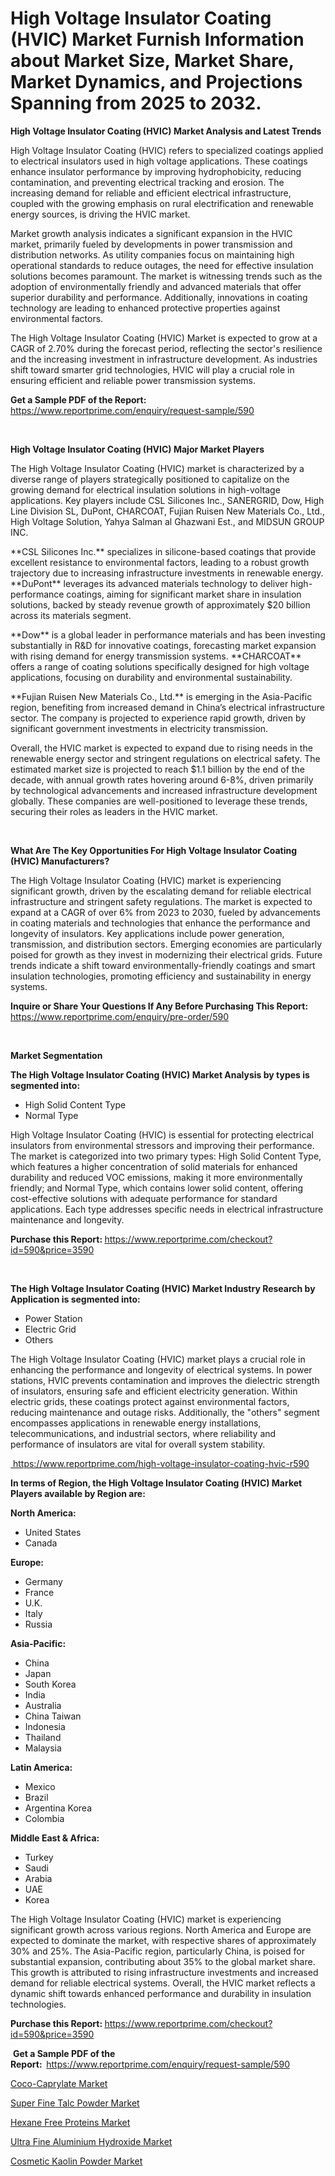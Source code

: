 <p><h1>High Voltage Insulator Coating (HVIC) Market Furnish Information about Market Size, Market Share, Market Dynamics, and Projections Spanning from 2025 to 2032.</h1></p><p><strong>High Voltage Insulator Coating (HVIC) Market Analysis and Latest Trends</strong></p>
<p><p>High Voltage Insulator Coating (HVIC) refers to specialized coatings applied to electrical insulators used in high voltage applications. These coatings enhance insulator performance by improving hydrophobicity, reducing contamination, and preventing electrical tracking and erosion. The increasing demand for reliable and efficient electrical infrastructure, coupled with the growing emphasis on rural electrification and renewable energy sources, is driving the HVIC market.</p><p>Market growth analysis indicates a significant expansion in the HVIC market, primarily fueled by developments in power transmission and distribution networks. As utility companies focus on maintaining high operational standards to reduce outages, the need for effective insulation solutions becomes paramount. The market is witnessing trends such as the adoption of environmentally friendly and advanced materials that offer superior durability and performance. Additionally, innovations in coating technology are leading to enhanced protective properties against environmental factors.</p><p>The High Voltage Insulator Coating (HVIC) Market is expected to grow at a CAGR of 2.70% during the forecast period, reflecting the sector's resilience and the increasing investment in infrastructure development. As industries shift toward smarter grid technologies, HVIC will play a crucial role in ensuring efficient and reliable power transmission systems.</p></p>
<p><strong>Get a Sample PDF of the Report:&nbsp;</strong> <a href="https://www.reportprime.com/enquiry/request-sample/590?utm_campaign=1868&utm_medium=2&utm_source=Github&utm_content=ia&utm_term=18032025&utm_id=high-voltage-insulator-coating-hvic">https://www.reportprime.com/enquiry/request-sample/590</a></p>
<p>&nbsp;</p>
<p><strong>High Voltage Insulator Coating (HVIC) Major Market Players</strong></p>
<p><p>The High Voltage Insulator Coating (HVIC) market is characterized by a diverse range of players strategically positioned to capitalize on the growing demand for electrical insulation solutions in high-voltage applications. Key players include CSL Silicones Inc., SANERGRID, Dow, High Line Division SL, DuPont, CHARCOAT, Fujian Ruisen New Materials Co., Ltd., High Voltage Solution, Yahya Salman al Ghazwani Est., and MIDSUN GROUP INC.</p><p>**CSL Silicones Inc.** specializes in silicone-based coatings that provide excellent resistance to environmental factors, leading to a robust growth trajectory due to increasing infrastructure investments in renewable energy. **DuPont** leverages its advanced materials technology to deliver high-performance coatings, aiming for significant market share in insulation solutions, backed by steady revenue growth of approximately $20 billion across its materials segment.</p><p>**Dow** is a global leader in performance materials and has been investing substantially in R&D for innovative coatings, forecasting market expansion with rising demand for energy transmission systems. **CHARCOAT** offers a range of coating solutions specifically designed for high voltage applications, focusing on durability and environmental sustainability.</p><p>**Fujian Ruisen New Materials Co., Ltd.** is emerging in the Asia-Pacific region, benefiting from increased demand in China’s electrical infrastructure sector. The company is projected to experience rapid growth, driven by significant government investments in electricity transmission.</p><p>Overall, the HVIC market is expected to expand due to rising needs in the renewable energy sector and stringent regulations on electrical safety. The estimated market size is projected to reach $1.1 billion by the end of the decade, with annual growth rates hovering around 6-8%, driven primarily by technological advancements and increased infrastructure development globally. These companies are well-positioned to leverage these trends, securing their roles as leaders in the HVIC market.</p></p>
<p>&nbsp;</p>
<p><strong>What Are The Key Opportunities For High Voltage Insulator Coating (HVIC) Manufacturers?</strong></p>
<p><p>The High Voltage Insulator Coating (HVIC) market is experiencing significant growth, driven by the escalating demand for reliable electrical infrastructure and stringent safety regulations. The market is expected to expand at a CAGR of over 6% from 2023 to 2030, fueled by advancements in coating materials and technologies that enhance the performance and longevity of insulators. Key applications include power generation, transmission, and distribution sectors. Emerging economies are particularly poised for growth as they invest in modernizing their electrical grids. Future trends indicate a shift toward environmentally-friendly coatings and smart insulation technologies, promoting efficiency and sustainability in energy systems.</p></p>
<p><strong>Inquire or Share Your Questions If Any Before Purchasing This Report:</strong> <a href="https://www.reportprime.com/enquiry/pre-order/590?utm_campaign=1868&utm_medium=2&utm_source=Github&utm_content=ia&utm_term=18032025&utm_id=high-voltage-insulator-coating-hvic">https://www.reportprime.com/enquiry/pre-order/590</a></p>
<p>&nbsp;</p>
<p><strong>Market Segmentation</strong></p>
<p><strong>The High Voltage Insulator Coating (HVIC) Market Analysis by types is segmented into:</strong></p>
<p><ul><li>High Solid Content Type</li><li>Normal Type</li></ul></p>
<p><p>High Voltage Insulator Coating (HVIC) is essential for protecting electrical insulators from environmental stressors and improving their performance. The market is categorized into two primary types: High Solid Content Type, which features a higher concentration of solid materials for enhanced durability and reduced VOC emissions, making it more environmentally friendly; and Normal Type, which contains lower solid content, offering cost-effective solutions with adequate performance for standard applications. Each type addresses specific needs in electrical infrastructure maintenance and longevity.</p></p>
<p><strong>Purchase this Report:&nbsp;</strong><a href="https://www.reportprime.com/checkout?id=590&price=3590&utm_campaign=1868&utm_medium=2&utm_source=Github&utm_content=ia&utm_term=18032025&utm_id=high-voltage-insulator-coating-hvic">https://www.reportprime.com/checkout?id=590&price=3590</a></p>
<p>&nbsp;</p>
<p><strong>The High Voltage Insulator Coating (HVIC) Market Industry Research by Application is segmented into:</strong></p>
<p><ul><li>Power Station</li><li>Electric Grid</li><li>Others</li></ul></p>
<p><p>The High Voltage Insulator Coating (HVIC) market plays a crucial role in enhancing the performance and longevity of electrical systems. In power stations, HVIC prevents contamination and improves the dielectric strength of insulators, ensuring safe and efficient electricity generation. Within electric grids, these coatings protect against environmental factors, reducing maintenance and outage risks. Additionally, the "others" segment encompasses applications in renewable energy installations, telecommunications, and industrial sectors, where reliability and performance of insulators are vital for overall system stability.</p></p>
<p><a href="https://www.reportprime.com/high-voltage-insulator-coating-hvic-r590?utm_campaign=1868&utm_medium=2&utm_source=Github&utm_content=ia&utm_term=18032025&utm_id=high-voltage-insulator-coating-hvic">&nbsp;https://www.reportprime.com/high-voltage-insulator-coating-hvic-r590</a></p>
<p><strong>In terms of Region, the High Voltage Insulator Coating (HVIC) Market Players available by Region are:</strong></p>
<p>
    <p> <strong> North America: </strong>
        <ul>
            <li>United States</li>
            <li>Canada</li>
        </ul>
        </p> 
    <p> <strong> Europe: </strong>
        <ul>
            <li>Germany</li>
            <li>France</li>
            <li>U.K.</li>
            <li>Italy</li>
            <li>Russia</li>
        </ul>
        </p> 
    <p> <strong> Asia-Pacific: </strong>
        <ul>
            <li>China</li>
            <li>Japan</li>
            <li>South Korea</li>
            <li>India</li>
            <li>Australia</li>
            <li>China Taiwan</li>
            <li>Indonesia</li>
            <li>Thailand</li>
            <li>Malaysia</li>
        </ul>
        </p> 
    <p> <strong> Latin America: </strong>
        <ul>
            <li>Mexico</li>
            <li>Brazil</li>
            <li>Argentina Korea</li>
            <li>Colombia</li>
        </ul>
        </p> 
    <p> <strong> Middle East & Africa: </strong>
        <ul>
            <li>Turkey</li>
            <li>Saudi</li>
            <li>Arabia</li>
            <li>UAE</li>
            <li>Korea</li>
        </ul>
    </p>
    </p>
<p><p>The High Voltage Insulator Coating (HVIC) market is experiencing significant growth across various regions. North America and Europe are expected to dominate the market, with respective shares of approximately 30% and 25%. The Asia-Pacific region, particularly China, is poised for substantial expansion, contributing about 35% to the global market share. This growth is attributed to rising infrastructure investments and increased demand for reliable electrical systems. Overall, the HVIC market reflects a dynamic shift towards enhanced performance and durability in insulation technologies.</p></p>
<p><strong>Purchase this Report: </strong><a href="https://www.reportprime.com/checkout?id=590&price=3590&utm_campaign=1868&utm_medium=2&utm_source=Github&utm_content=ia&utm_term=18032025&utm_id=high-voltage-insulator-coating-hvic">https://www.reportprime.com/checkout?id=590&price=3590</a></p>
<p>&nbsp;<strong>Get a Sample PDF of the Report:&nbsp;&nbsp;</strong><a href="https://www.reportprime.com/enquiry/request-sample/590?utm_campaign=1868&utm_medium=2&utm_source=Github&utm_content=ia&utm_term=18032025&utm_id=high-voltage-insulator-coating-hvic">https://www.reportprime.com/enquiry/request-sample/590</a></p>
<p><strong></strong></p>
<p><p><a href="https://github.com/naanaafranxu/Market-Research-Report-List-1/blob/main/coco-caprylate-market.md?utm_campaign=1868&utm_medium=2&utm_source=Github&utm_content=ia&utm_term=18032025&utm_id=high-voltage-insulator-coating-hvic">Coco-Caprylate Market</a></p><p><a href="https://github.com/aarenlazosw3/Market-Research-Report-List-1/blob/main/super-fine-talc-powder-market.md?utm_campaign=1868&utm_medium=2&utm_source=Github&utm_content=ia&utm_term=18032025&utm_id=high-voltage-insulator-coating-hvic">Super Fine Talc Powder Market</a></p><p><a href="https://github.com/knazsdadeyvw/Market-Research-Report-List-1/blob/main/hexane-free-proteins-market.md?utm_campaign=1868&utm_medium=2&utm_source=Github&utm_content=ia&utm_term=18032025&utm_id=high-voltage-insulator-coating-hvic">Hexane Free Proteins Market</a></p><p><a href="https://github.com/goliareanoyh/Market-Research-Report-List-1/blob/main/ultra-fine-aluminium-hydroxide-market.md?utm_campaign=1868&utm_medium=2&utm_source=Github&utm_content=ia&utm_term=18032025&utm_id=high-voltage-insulator-coating-hvic">Ultra Fine Aluminium Hydroxide Market</a></p><p><a href="https://github.com/nyanikumchu/Market-Research-Report-List-1/blob/main/cosmetic-kaolin-powder-market.md?utm_campaign=1868&utm_medium=2&utm_source=Github&utm_content=ia&utm_term=18032025&utm_id=high-voltage-insulator-coating-hvic">Cosmetic Kaolin Powder Market</a></p></p>